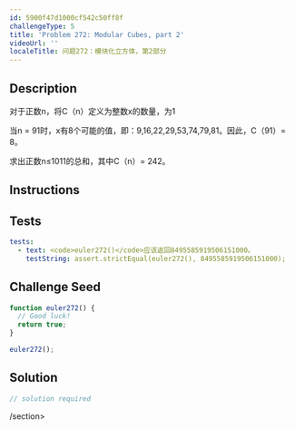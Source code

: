 ```yaml
---
id: 5900f47d1000cf542c50ff8f
challengeType: 5
title: 'Problem 272: Modular Cubes, part 2'
videoUrl: ''
localeTitle: 问题272：模块化立方体，第2部分
---
```


## Description
<section id="description">对于正数n，将C（n）定义为整数x的数量，为1 <p>当n = 91时，x有8个可能的值，即：9,16,22,29,53,74,79,81。因此，C（91）= 8。 </p><p>求出正数n≤1011的总和，其中C（n）= 242。 </p></section>

## Instructions
<section id="instructions">
</section>

## Tests
<section id='tests'>

```yml
tests:
  - text: <code>euler272()</code>应该返回8495585919506151000。
    testString: assert.strictEqual(euler272(), 8495585919506151000);

```

</section>

## Challenge Seed
<section id='challengeSeed'>

<div id='js-seed'>

```js
function euler272() {
  // Good luck!
  return true;
}

euler272();

```

</div>



</section>

## Solution
<section id='solution'>

```js
// solution required
```

/section>
